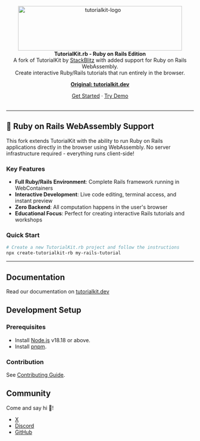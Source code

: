 <p align="center">
  <picture>
    <source media="(prefers-color-scheme: dark)" srcset="media/logo-white.svg">
    <img src="media/logo.svg" alt="tutorialkit-logo" width="440px" height="120px" />
  </picture>
  <br>
  <strong>TutorialKit.rb - Ruby on Rails Edition</strong><br>
  A fork of TutorialKit by <a href="https://stackblitz.com">StackBlitz</a> with added support for Ruby on Rails WebAssembly.<br>
  Create interactive Ruby/Rails tutorials that run entirely in the browser.
</p>

<p align="center">
  <a href="https://tutorialkit.dev/"><strong>Original: tutorialkit.dev</strong></a>
  <br>
</p>

<p align="center">
  <a href="https://tutorialkit.dev/guides/about/#getting-started">Get Started</a>
  ·
  <a href="https://demo.tutorialkit.dev/">Try Demo</a>
  <br>
  <br>
</p>

<hr>

## 🚀 Ruby on Rails WebAssembly Support

This fork extends TutorialKit with the ability to run Ruby on Rails applications directly in the browser using WebAssembly. No server infrastructure required - everything runs client-side!

### Key Features

- **Full Ruby/Rails Environment**: Complete Rails framework running in WebContainers
- **Interactive Development**: Live code editing, terminal access, and instant preview
- **Zero Backend**: All computation happens in the user's browser
- **Educational Focus**: Perfect for creating interactive Rails tutorials and workshops

### Quick Start

```bash
# Create a new TutorialKit.rb project and follow the instructions
npx create-tutorialkit-rb my-rails-tutorial
```

<hr>

## Documentation

Read our documentation on [tutorialkit.dev](https://tutorialkit.dev/guides/about)

## Development Setup

### Prerequisites

- Install [Node.js](https://nodejs.org/en) v18.18 or above.
- Install [pnpm](https://pnpm.io/).

### Contribution

See [Contributing Guide](./CONTRIBUTING.md).

## Community

Come and say hi :wave:!

- [X](https://x.com/stackblitz)
- [Discord](https://discord.gg/stackblitz)
- [GitHub](https://github.com/stackblitz)

